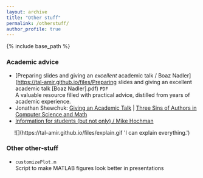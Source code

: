 ```yaml
---
layout: archive
title: "Other stuff"
permalink: /otherstuff/
author_profile: true
---
```


{% include base_path %}

### Academic advice
- [Preparing slides and giving an _excellent_ academic talk / Boaz Nadler](https://tal-amir.github.io/files/Preparing slides and giving an excellent academic talk [Boaz Nadler].pdf) `PDF`  
  A valuable resource filled with practical advice, distilled from years of academic experience.
- Jonathan Shewchuk: [Giving an Academic Talk](https://people.eecs.berkeley.edu/~jrs/speaking.html) \| [Three Sins of Authors in Computer Science and Math](http://www.cs.cmu.edu/~jrs/sins.html)
- [Information for students (but not only) / Mike Hochman](http://math.huji.ac.il/~mhochman/info-for-students.html)

<p align="center">
![](https://tal-amir.github.io/files/explain.gif 'I can explain everything.')
</p>

### Other other-stuff
- <a href="https://tal-amir.github.io/files/customizePlot.m" style="text-decoration: none;">`customizePlot.m`</a>  
  Script to make MATLAB figures look better in presentations
